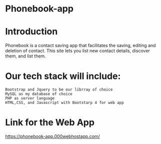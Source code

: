 # Phonebook-app

# Introduction

Phonebook is a contact saving app that facilitates the saving, editing and deletion of contact. This site lets you list new  contact details, discover them, and list them.


# Our tech stack will include:

    Bootstrap and Jquery to be our librray of choice
    MySQL as my database of choice
    PHP as server language
    HTML,CSS, and Javascript with Bootstarp 4 for web app

# Link for the Web App

https://phonebook-app.000webhostapp.com/

